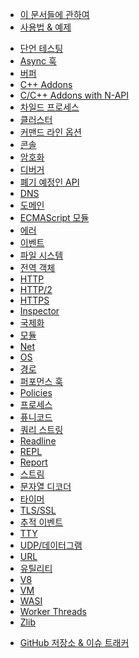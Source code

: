 <!--
  NB(chrisdickinson): if you move this file, be sure to update
  tools/doc/html.js to point at the new location.
-->

<!--introduced_in=v0.10.0-->

* [이 문서들에 관하여](documentation.html)
* [사용법 & 예제](synopsis.html)

<div class="line"></div>

* [단언 테스팅](assert.html)
* [Async 훅](async_hooks.html)
* [버퍼](buffer.html)
* [C++ Addons](addons.html)
* [C/C++ Addons with N-API](n-api.html)
* [차일드 프로세스](child_process.html)
* [클러스터](cluster.html)
* [커맨드 라인 옵션](cli.html)
* [콘솔](console.html)
* [암호화](crypto.html)
* [디버거](debugger.html)
* [폐기 예정인 API](deprecations.html)
* [DNS](dns.html)
* [도메인](domain.html)
* [ECMAScript 모듈](esm.html)
* [에러](errors.html)
* [이벤트](events.html)
* [파일 시스템](fs.html)
* [전역 객체](globals.html)
* [HTTP](http.html)
* [HTTP/2](http2.html)
* [HTTPS](https.html)
* [Inspector](inspector.html)
* [국제화](intl.html)
* [모듈](modules.html)
* [Net](net.html)
* [OS](os.html)
* [경로](path.html)
* [퍼포먼스 훅](perf_hooks.html)
* [Policies](policy.html)
* [프로세스](process.html)
* [퓨니코드](punycode.html)
* [쿼리 스트링](querystring.html)
* [Readline](readline.html)
* [REPL](repl.html)
* [Report](report.html)
* [스트림](stream.html)
* [문자열 디코더](string_decoder.html)
* [타이머](timers.html)
* [TLS/SSL](tls.html)
* [추적 이벤트](tracing.html)
* [TTY](tty.html)
* [UDP/데이터그램](dgram.html)
* [URL](url.html)
* [유틸리티](util.html)
* [V8](v8.html)
* [VM](vm.html)
* [WASI](wasi.html)
* [Worker Threads](worker_threads.html)
* [Zlib](zlib.html)

<div class="line"></div>

* [GitHub 저장소 & 이슈 트래커](https://github.com/nodejs/node)
